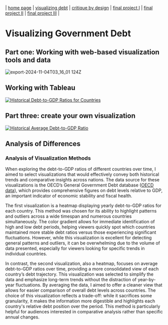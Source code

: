 | [home page](https://cmustudent.github.io/tswd-portfolio-templates/) | [visualizing debt](visualizing-government-debt.md) | [critique by design](critique-by-design.md) | [final project I](final-project-part-one.md) | [final project II](final-project-part-two) | [final project III](final-project-part-three) |

# Visualizing Government Debt

## Part one: Working with web-based visualization tools and data

![export-2024-11-04T03_16_01 124Z](https://github.com/user-attachments/assets/b3a354fe-f23e-489b-b99e-0c81a1aa6fac)


## Working with Tableau

[![Historical Debt-to-GDP Ratios for Countries](https://public.tableau.com/static/images/De/Desai_94870-Viz1/Sheet1/1_rss.png)](https://public.tableau.com/views/Desai_94870-Viz1/Sheet1)


## Part three: create your own visualization

[![Historical Average Debt-to-GDP Ratio](https://public.tableau.com/static/images/De/Desai_94870-Viz2/Sheet2/1_rss.png)](https://public.tableau.com/views/Desai_94870-Viz2/Sheet2)


## Analysis of Differences
### Analysis of Visualization Methods

When exploring the debt-to-GDP ratios of different countries over time, I aimed to select visualizations that would effectively convey both historical trends and comparative insights across nations. The data source for these visualizations is the OECD’s General Government Debt database ([OECD data](https://www.oecd.org/en/data/indicators/general-government-debt.html)), which provides comprehensive figures on debt levels relative to GDP, an important indicator of economic stability and fiscal health.

The first visualization is a heatmap displaying yearly debt-to-GDP ratios for each country. This method was chosen for its ability to highlight patterns and outliers across a wide timespan and numerous countries simultaneously. The color gradient allows for immediate identification of high and low debt periods, helping viewers quickly spot which countries maintained more stable debt ratios versus those experiencing significant fluctuations. However, while this visualization is excellent for detecting general patterns and outliers, it can be overwhelming due to the volume of data presented, especially for viewers looking for specific trends in individual countries.

In contrast, the second visualization, also a heatmap, focuses on average debt-to-GDP ratios over time, providing a more consolidated view of each country’s debt trajectory. This visualization was selected to simplify the data and emphasize long-term trends without the distraction of year-by-year fluctuations. By averaging the data, I aimed to offer a cleaner view that allows for easier comparison of overall debt levels across countries. The choice of this visualization reflects a trade-off: while it sacrifices some granularity, it makes the information more digestible and highlights each country's relative debt position over the period. This method is particularly helpful for audiences interested in comparative analysis rather than specific annual changes.
